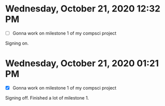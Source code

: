 # Wednesday, October 21, 2020 12:32 PM

- [ ] Gonna work on milestone 1 of my compsci project

Signing on.

# Wednesday, October 21, 2020 01:21 PM

- [x] Gonna work on milestone 1 of my compsci project

Signing off. Finished a lot of milestone 1.
